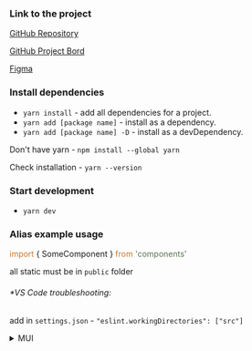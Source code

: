 ### Link to the project

[GitHub Repository](https://github.com/Banzay700/project-lost)

[GitHub Project Bord](https://github.com/users/Banzay700/projects/2)

[Figma](https://www.figma.com/file/47R2LiZizqnWWEonCxjGZ7/Coca---Point-of-sales-(Copy)?type=design&node-id=1462-14101&t=kLNuL6KXSi7s0qKD-0)

### Install dependencies

- `yarn install` - add all dependencies for a project.
- `yarn add [package name]` - install as a dependency.
- `yarn add [package name] -D` - install as a devDependency.

Don't have yarn - `npm install --global yarn`

Check installation - `yarn --version`

### Start development

- `yarn dev`

### Alias example usage

<span style="color:#ca7732"> import </span>
<span> { SomeComponent } </span>
<span style="color:#ca7732"> from</span>
<span style="color:#5a7456"> 'components' </span>

all static must be in `public` folder

###### **VS Code troubleshooting:*

add in `settings.json` - `"eslint.workingDirectories": ["src"]`

<details>
<summary>MUI</summary>

### Style redefinition

To override the styles for nested MUI Components you need to write the class names, then :global .MuiSlider-thumb:

````scss
.slider :global .MuiSlider-thumb {
  border-radius: 1px;
  background: #000;
}
````

To simply override give the class and write the styles:

````scss
.slider {
  color: #535bf2;
}
````

````tsx
<Slider
  className={s.slider}
  defaultValue={30}
/>
````

You can find everything [here](https://mui.com/material-ui/guides/interoperability/#css-injection-order-3) on the right
in CSS Modules

### How to use Theme

Find and view the default theme [here](https://mui.com/material-ui/customization/default-theme/)

#### Breakpoints:

````text
breakpoints:{
  values:{
    xs: 0,
      sm: 600,
      md: 900,
      lg: 1200,
      xl: 1536,
  }
},
````

Now here are the default breakpoints. This shows the screen width in
pixels. sm - 600px, md - 900px and so on... To change and interact with them in our them we
write [themeBase.breakpoints.between('sm', 'md')] :

````text
MuiButton: {
        containedSecondary: {
          padding: "20px 0 14px",
          width: "145px",
          [themeBase.breakpoints.between('sm', 'md')]: {

          }
        }
      },
    }
````

Here it will be from sm to md applied, and other methods can be used in the pod between() such as:

- up() - will be applied when above our value
- down() - opposite to up()
- only() - will be used with above and below our value and up to the next point
- not() - applies when our screen is not in this range

[link to breakpoints](https://mui.com/material-ui/customization/breakpoints/)

#### Components:

To specify global styles for each component, we write:

````text
MuiButton: {
      styleOverrides: {
        root: {
          ":focus": {
            outline: 'none',
          }
        },
    }
````

To add or remove defaultProps in a component, we write in MuiButton defaultProps and define props:

````text
MuiButton: {
      styleOverrides: {
        root: {
          ":focus": {
            outline: 'none',
          }
        },
        containedSecondary: {
          padding: "20px 0 14px",
          width: "145px",
          [themeBase.breakpoints.between('sm', 'md')]: {

          }
        }
      },
      defaultProps: {
        disableRipple: true,
        disableFocusRipple: true,
        disableElevation: false,
      },
    }
````

There are also many other keys to play with.
[Theme default props](https://mui.com/material-ui/customization/theme-components/)

#### Custom key creation:

To create your own key in the printing house, you need to write in mui.d.ts:

```ts
import { CSSProperties } from "react";

declare module "@mui/material/styles" {
  interface TypographyVariants {
    dashNumb: {
      fontSize: CSSProperties['fontSize'],
      fontWeight: CSSProperties['fontWeight'],
      lineHeight: CSSProperties["lineHeight"]
    };
  }

  interface TypographyVariantsOptions {
    dashNumb?: {
      fontSize: CSSProperties['fontSize'],
      fontWeight: CSSProperties['fontWeight'],
      lineHeight: CSSProperties["lineHeight"]
    };
  }
}

declare module '@mui/material/Typography' {
  interface TypographyPropsVariantOverrides {
    dashNumb: true;
    h4: false;
    h5: false;
    h6: false;
  }
}
```

If we write in the Theme or in Palette:

```ts
interface Theme {
  status: {
    danger: React.CSSProperties['color'];
  };
}

interface Palette {
  neutral: Palette['primary'];
}

interface PaletteOptions {
  neutral: PaletteOptions['primary'];
}

interface ThemeOptions {
  status: {
    danger: React.CSSProperties['color'];
  };
}
```

Each component has props:

```tsx
<Stack spacing={5} direction={'row'} justifyContent={'center'}>
  <Button variant={'contained'} color={'primary'}>Text</Button>
  <Button className={s.textBtn} variant={'contained'}>Contained</Button>
  <Button variant={'outlined'}>Outlined</Button>
</Stack>
```

With TypeScript you can easily recognize them.
To use theme in a component, we write the useTheme() hook: `const theme = useTheme()`
And through the theme you can also define manually from our object something

```tsx
const theme = useTheme()
return (
  <>
    <Typography variant={'h1'} color={'text.secondary'}>Heading h6</Typography>
    <Typography variant={'dashNumb'} color={theme.palette.primary.dark}>Heading h6</Typography>
  </>
)
```

</details>
